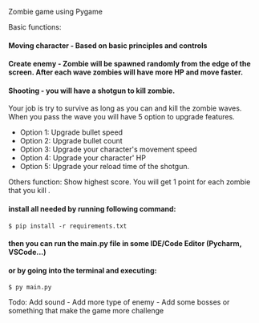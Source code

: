 Zombie game using Pygame

Basic functions:

#### Moving character - Based on basic principles and controls
#### Create enemy - Zombie will be spawned randomly from the edge of the screen. After each wave zombies will have more HP and move faster.
#### Shooting - you will have a shotgun to kill zombie. 

Your job is try to survive as long as you can and kill the zombie waves. When you pass the wave you will have 5 option to upgrade features.
- Option 1: Upgrade bullet speed 
- Option 2: Upgrade bullet count
- Option 3: Upgrade your character's movement speed 
- Option 4: Upgrade your character' HP 
- Option 5: Upgrade your reload time of the shotgun.

Others function: Show highest score.
You will get 1 point for each zombie that you kill .

#### install all needed by running following command:

```$ pip install -r requirements.txt```

#### then you can run the main.py file in some IDE/Code Editor (Pycharm, VSCode...)
#### or by going into the terminal and executing: 

```$ py main.py```

Todo: Add sound - Add more type of enemy - Add some bosses or something that make the game more challenge



